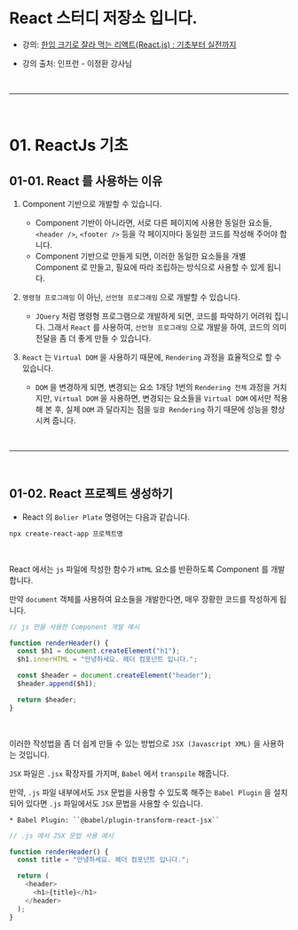 # React 스터디 저장소 입니다.

* 강의: [한입 크기로 잘라 먹는 리액트(React.js) : 기초부터 실전까지](https://www.inflearn.com/course/%ED%95%9C%EC%9E%85-%EB%A6%AC%EC%95%A1%ED%8A%B8)

* 강의 출처: 인프런 - 이정환 강사님



<br /><hr /><br />



# 01. ReactJs 기초

## 01-01. React 를 사용하는 이유

1. Component 기반으로 개발할 수 있습니다.
     * Component 기반이 아니라면, 서로 다른 페이지에 사용한 동일한 요소들, ``<header />``, ``<footer />`` 등을 각 페이지마다 동일한 코드를 작성해 주어야 합니다.
     * Component 기반으로 만들게 되면, 이러한 동일한 요소들을 개별 Component 로 만들고, 필요에 따라 조립하는 방식으로 사용할 수 있게 됩니다.

2. ``명령형 프로그래밍`` 이 아닌, ``선언형 프로그래밍`` 으로 개발할 수 있습니다.
     * ``JQuery`` 처럼 명령형 프로그램으로 개발하게 되면, 코드를 파악하기 어려워 집니다. 그래서 ``React`` 를 사용하여, ``선언형 프로그래밍`` 으로 개발을 하여, 코드의 의미전달을 좀 더 좋게 만들 수 있습니다.

3. ``React`` 는 ``Virtual DOM`` 을 사용하기 때문에, ``Rendering`` 과정을 효율적으로 할 수 있습니다.
     * ``DOM`` 을 변경하게 되면, 변경되는 요소 1개당 1번의 ``Rendering 전체`` 과정을 거치지만, ``Virtual DOM`` 을 사용하면, 변경되는 요소들을 ``Virtual DOM`` 에서만 적용해 본 후, 실제 ``DOM`` 과 달라지는 점을 ``일괄 Rendering`` 하기 때문에 성능을 향상시켜 줍니다.



<br /><hr /><br />



## 01-02. React 프로젝트 생성하기

* React 의 ``Bolier Plate`` 명령어는 다음과 같습니다.

```bash
npx create-react-app 프로젝트명
```

<br />

React 에서는 ``js`` 파일에 작성한 함수가 ``HTML`` 요소를 반환하도록 Component 를 개발 합니다.

만약 ``document`` 객체를 사용하여 요소들을 개발한다면, 매우 장황한 코드를 작성하게 됩니다.

```javascript
// js 만을 사용한 Component 개발 예시

function renderHeader() {
  const $h1 = document.createElement("h1");
  $h1.innerHTML = "안녕하세요. 헤더 컴포넌트 입니다.";

  const $header = document.createElement("header");
  $header.append($h1);

  return $header;
}
```

<br />

이러한 작성법을 좀 더 쉽게 만들 수 있는 방법으로 ``JSX (Javascript XML)`` 을 사용하는 것입니다.

``JSX`` 파일은 ``.jsx`` 확장자를 가지며, ``Babel`` 에서 ``transpile`` 해줍니다.

만약, ``.js`` 파일 내부에서도 ``JSX`` 문법을 사용할 수 있도록 해주는 ``Babel Plugin`` 을 설치되어 있다면 ``.js`` 파일에서도 ``JSX`` 문법을 사용할 수 있습니다.

    * Babel Plugin: ``@babel/plugin-transform-react-jsx``

```javascript
// .js 에서 JSX 문법 사용 예시

function renderHeader() {
  const title = "안녕하세요. 헤더 컴포넌트 입니다.";

  return (
    <header>
      <h1>{title}</h1>
    </header>
  );
}
```